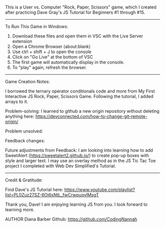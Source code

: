 This is a User vs. Computer "Rock, Paper, Scissors" game, which I created after practicing Dave Gray's JS Tutorial for Beginners #1 through #15.
___________________________________
To Run This Game in Windows:
1. Download these files and open them in VSC with the Live Server extension
2. Open a Chrome Browser (about:blank)
3. Use ctrl + shift + J to open the console
4. Click on "Go Live" at the bottom of VSC
5. The first game will automatically display in the console.
6. To "play" again, refresh the browser.
____________________________________
Game Creation Notes:

I borrowed the ternary operator conditionals code and more from My First Interactive JS Rock, Paper, Scissors Game. Following the tutorial, I added arrays to it.

Problem-solving: I learned to github a new origin repository without deleting anything here: https://devconnected.com/how-to-change-git-remote-origin/

Problem unsolved: 

Feedback changes: 

Future adjustments from Feedback: I am looking into learning how to add SweetAlert (https://sweetalert2.github.io/) to create pop-up boxes with style and larger text. I may use an overlay method as in the JS Tic Tac Toe project I completed with Web Dev Simplified's Tutorial.
____________________________________
Credit & Gratitude:

Find Dave's JS Tutorial here:
https://www.youtube.com/playlist?list=PL0Zuz27SZ-6Oi6xNtL_fwCrwpuqylMsgT

Thank you, Dave! 
I am enjoying learning JS from you. I look forward to learning more.

AUTHOR Diana Barber Github: https://github.com/CodingNannah
